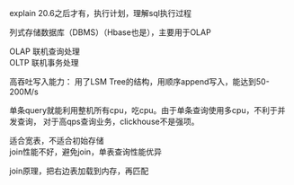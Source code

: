 explain 20.6之后才有，执行计划，理解sql执行过程

列式存储数据库（DBMS）（Hbase也是），主要用于OLAP

OLAP 联机查询处理  
OLTP 联机事务处理

高吞吐写入能力： 用了LSM Tree的结构，用顺序append写入，能达到50-200M/s

单条query就能利用整机所有cpu，吃cpu。由于单条查询使用多cpu，不利于并发查询，
对于高qps查询业务，clickhouse不是强项。

适合宽表，不适合初始存储  
join性能不好，避免join，单表查询性能优异  

join原理，把右边表加载到内存，再匹配  